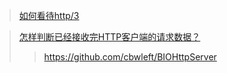 > [如何看待http/3](https://www.zhihu.com/question/302412059)

> [怎样判断已经接收完HTTP客户端的请求数据？](https://www.zhihu.com/question/61383567)
>> https://github.com/cbwleft/BIOHttpServer

